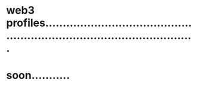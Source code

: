# web3 profiles................................................................................................
# soon...........
